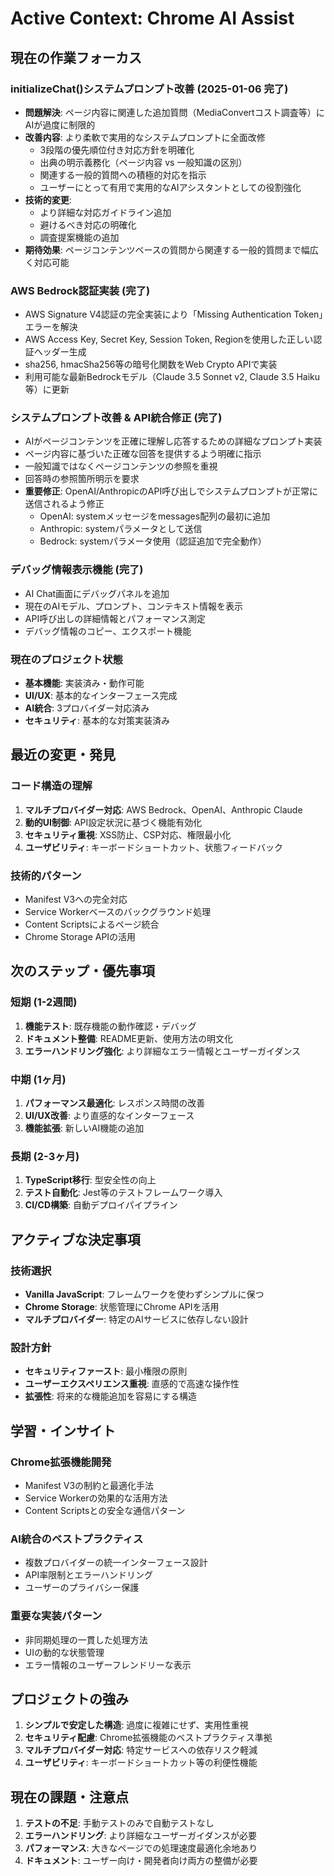 # Active Context: Chrome AI Assist

## 現在の作業フォーカス

### initializeChat()システムプロンプト改善 (2025-01-06 完了)
- **問題解決**: ページ内容に関連した追加質問（MediaConvertコスト調査等）にAIが過度に制限的
- **改善内容**: より柔軟で実用的なシステムプロンプトに全面改修
  - 3段階の優先順位付き対応方針を明確化
  - 出典の明示義務化（ページ内容 vs 一般知識の区別）
  - 関連する一般的質問への積極的対応を指示
  - ユーザーにとって有用で実用的なAIアシスタントとしての役割強化
- **技術的変更**: 
  - より詳細な対応ガイドライン追加
  - 避けるべき対応の明確化
  - 調査提案機能の追加
- **期待効果**: ページコンテンツベースの質問から関連する一般的質問まで幅広く対応可能

### AWS Bedrock認証実装 (完了)
- AWS Signature V4認証の完全実装により「Missing Authentication Token」エラーを解決
- AWS Access Key, Secret Key, Session Token, Regionを使用した正しい認証ヘッダー生成
- sha256, hmacSha256等の暗号化関数をWeb Crypto APIで実装
- 利用可能な最新Bedrockモデル（Claude 3.5 Sonnet v2, Claude 3.5 Haiku等）に更新

### システムプロンプト改善 & API統合修正 (完了)
- AIがページコンテンツを正確に理解し応答するための詳細なプロンプト実装
- ページ内容に基づいた正確な回答を提供するよう明確に指示
- 一般知識ではなくページコンテンツの参照を重視
- 回答時の参照箇所明示を要求
- **重要修正**: OpenAI/AnthropicのAPI呼び出しでシステムプロンプトが正常に送信されるよう修正
  - OpenAI: systemメッセージをmessages配列の最初に追加
  - Anthropic: systemパラメータとして送信
  - Bedrock: systemパラメータ使用（認証追加で完全動作）

### デバッグ情報表示機能 (完了)
- AI Chat画面にデバッグパネルを追加
- 現在のAIモデル、プロンプト、コンテキスト情報を表示
- API呼び出しの詳細情報とパフォーマンス測定
- デバッグ情報のコピー、エクスポート機能

### 現在のプロジェクト状態
- **基本機能**: 実装済み・動作可能
- **UI/UX**: 基本的なインターフェース完成
- **AI統合**: 3プロバイダー対応済み
- **セキュリティ**: 基本的な対策実装済み

## 最近の変更・発見

### コード構造の理解
1. **マルチプロバイダー対応**: AWS Bedrock、OpenAI、Anthropic Claude
2. **動的UI制御**: API設定状況に基づく機能有効化
3. **セキュリティ重視**: XSS防止、CSP対応、権限最小化
4. **ユーザビリティ**: キーボードショートカット、状態フィードバック

### 技術的パターン
- Manifest V3への完全対応
- Service Workerベースのバックグラウンド処理
- Content Scriptsによるページ統合
- Chrome Storage APIの活用

## 次のステップ・優先事項

### 短期 (1-2週間)
1. **機能テスト**: 既存機能の動作確認・デバッグ
2. **ドキュメント整備**: README更新、使用方法の明文化
3. **エラーハンドリング強化**: より詳細なエラー情報とユーザーガイダンス

### 中期 (1ヶ月)
1. **パフォーマンス最適化**: レスポンス時間の改善
2. **UI/UX改善**: より直感的なインターフェース
3. **機能拡張**: 新しいAI機能の追加

### 長期 (2-3ヶ月)
1. **TypeScript移行**: 型安全性の向上
2. **テスト自動化**: Jest等のテストフレームワーク導入
3. **CI/CD構築**: 自動デプロイパイプライン

## アクティブな決定事項

### 技術選択
- **Vanilla JavaScript**: フレームワークを使わずシンプルに保つ
- **Chrome Storage**: 状態管理にChrome APIを活用
- **マルチプロバイダー**: 特定のAIサービスに依存しない設計

### 設計方針
- **セキュリティファースト**: 最小権限の原則
- **ユーザーエクスペリエンス重視**: 直感的で高速な操作性
- **拡張性**: 将来的な機能追加を容易にする構造

## 学習・インサイト

### Chrome拡張機能開発
- Manifest V3の制約と最適化手法
- Service Workerの効果的な活用方法
- Content Scriptsとの安全な通信パターン

### AI統合のベストプラクティス
- 複数プロバイダーの統一インターフェース設計
- API率限制とエラーハンドリング
- ユーザーのプライバシー保護

### 重要な実装パターン
- 非同期処理の一貫した処理方法
- UIの動的な状態管理
- エラー情報のユーザーフレンドリーな表示

## プロジェクトの強み
1. **シンプルで安定した構造**: 過度に複雑にせず、実用性重視
2. **セキュリティ配慮**: Chrome拡張機能のベストプラクティス準拠  
3. **マルチプロバイダー対応**: 特定サービスへの依存リスク軽減
4. **ユーザビリティ**: キーボードショートカット等の利便性機能

## 現在の課題・注意点
1. **テストの不足**: 手動テストのみで自動テストなし
2. **エラーハンドリング**: より詳細なユーザーガイダンスが必要
3. **パフォーマンス**: 大きなページでの処理速度最適化余地あり
4. **ドキュメント**: ユーザー向け・開発者向け両方の整備が必要
